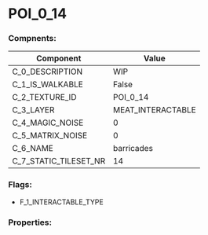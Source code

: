 

# POI_0_14





### Compnents: 
| Component | Value | 
|  --  |  --  | 
| C_0_DESCRIPTION | WIP | 
| C_1_IS_WALKABLE | False | 
| C_2_TEXTURE_ID | POI_0_14 | 
| C_3_LAYER | MEAT_INTERACTABLE | 
| C_4_MAGIC_NOISE | 0 | 
| C_5_MATRIX_NOISE | 0 | 
| C_6_NAME | barricades | 
| C_7_STATIC_TILESET_NR | 14 | 


### Flags: 
* F_1_INTERACTABLE_TYPE


### Properties: 

